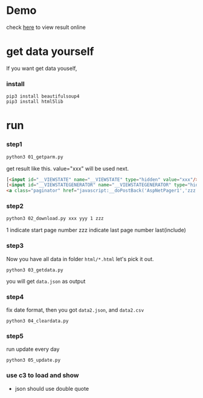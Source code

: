# Demo
check [here](https://izayoi5776.github.io/tgpcanada_org_waterlist_download/) to view result online



# get data yourself

If you want get data youself, 
### install 

```
pip3 install beautifulsoup4
pip3 install html5lib
```

# run
### step1

```bash
python3 01_getparm.py
```

get result like this. value="xxx" will be used next.

```html
[<input id="__VIEWSTATE" name="__VIEWSTATE" type="hidden" value="xxx"/>]
[<input id="__VIEWSTATEGENERATOR" name="__VIEWSTATEGENERATOR" type="hidden" value="yyy"/>]
<a class="paginator" href="javascript:__doPostBack('AspNetPager1','zzz')">末页</a>
```

### step2


 ```bash
 python3 02_download.py xxx yyy 1 zzz

 ```
1 indicate start page number
zzz indicate last page number last(include)

### step3
Now you have all data in folder `html/*.html`
let's pick it out.

```
python3 03_getdata.py
```

you will get `data.json` as output

### step4

fix date format, then you got `data2.json`, and `data2.csv`
```
python3 04_cleardata.py
```

### step5
run update every day
```
python3 05_update.py
```

### use c3 to load and show 

- json should use double quote

